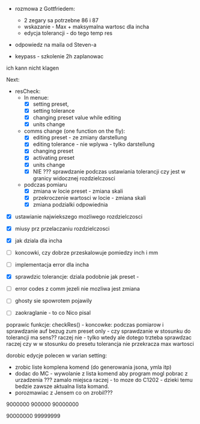 
- rozmowa z Gottfriedem:
	- 2 zegary sa potrzebne 86 i 87
	- wskazanie - Max + maksymalna wartosc dla incha
	- edycja tolerancji - do tego temp res


- odpowiedz na maila od Steven-a
- keypass - szkolenie 2h zaplanowac

ich kann nicht klagen

Next:
- resCheck:
	- In menue:
		- [x] setting preset,
		- [x] setting tolerance
		- [x] changing preset value while editing
		- [x] units change
	- comms change (one function on the fly):
		- [x] editing preset - ze zmiany darstellung
		- [x] editing tolerance - nie wplywa - tylko darstellung
		- [x] changing preset
		- [x] activating preset
		- [x] units change
		- [x]  NIE ??? sprawdzanie podczas ustawiania tolerancji czy jest w granicy widocznej rozdzielczosci
	- podczas pomiaru
		- [x] zmiana w locie preset - zmiana skali
		- [x] przekroczenie wartosci w locie - zmiana skali
		- [x] zmiana podzialki odpowiednia
- [x] ustawianie najwiekszego mozliwego rozdzielczosci
- [x] miusy prz przelaczaniu rozdzielczosci
- [x] jak dziala dla incha
- [ ] koncowki, czy dobrze przeskalowuje pomiedzy inch i mm
- [ ] implementacja error dla incha
- [x] sprawdzic tolerancje: dziala podobnie jak preset - 
- [ ] error codes z comm jezeli nie mozliwa jest zmiana
- [ ] ghosty sie spowrotem pojawily

- [ ] zaokraglanie - to co Nico pisal


poprawic funkcje: checkRes() - koncowke: podczas pomiarow  i sprawdzanie auf bezug zum preset only - czy sprawdzanie w stosunku do tolerancji ma sens?? raczej nie -  tylko wtedy ale dotego trzteba sprawdzac raczej czy w w stosunku do presetu tolerancja nie przekracza max wartosci

dorobic edycje polecen w varian setting:
- zrobic liste komplena komend (do generowania jsona, ymla itp)
- dodac do MC - wywolanie z lista komend aby program mogl pobrac z urzadzenia ??? zamalo miejsca raczej - to moze do C1202 - dzieki temu bedzie zawsze aktualna lista komand.
- porozmawiac z Jensem co on zrobil???

9000000
900000
90000000

90000000
99999999